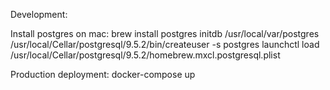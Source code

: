 Development:

Install postgres on mac:
brew install postgres
initdb /usr/local/var/postgres
/usr/local/Cellar/postgresql/9.5.2/bin/createuser -s postgres
launchctl load /usr/local/Cellar/postgresql/9.5.2/homebrew.mxcl.postgresql.plist


Production deployment:
docker-compose up
